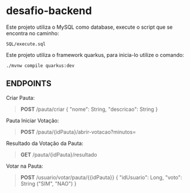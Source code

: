 # desafio-backend

Este projeto utiliza o MySQL como database, execute o script que se encontra no caminho:
```
SQL/execute.sql
```

Este projeto utiliza o framework quarkus, para inicia-lo utilize o comando:

```
./mvnw compile quarkus:dev
```

## ENDPOINTS

Criar Pauta:
> **POST**   /pauta/criar
> {
>   "nome": String,
>   "descricao": String
> }

Pauta Iniciar Votação:
> **POST**   /pauta/{idPauta}/abrir-votacao?minutos=

Resultado da Votação da Pauta:
> **GET**   /pauta/{idPauta}/resultado 

Votar na Pauta:
> **POST**  /usuario/votar/pauta/{{idPauta}}
> {
    "idUsuario": Long,
    "voto": String ("SIM", "NAO")
}


